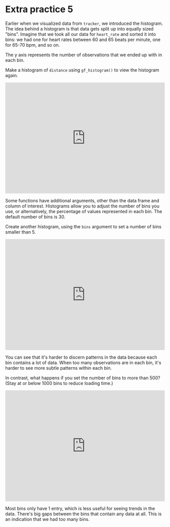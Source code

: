 # Extra practice 5

Earlier when we visualized data from `tracker`, we introduced the histogram. The idea behind a histogram is that data gets split up into equally sized "bins". Imagine that we took all our data for `heart_rate` and sorted it into bins: we had one for heart rates between 60 and 65 beats per minute, one for 65-70 bpm, and so on. 

The y axis represents the number of observations that we ended up with in each bin.

Make a histogram of `distance` using `gf_histogram()` to view the histogram again.

<iframe data-type="datacamp" id="extra-5-1" height="350" src="https://uclatall.github.io/mtucker-coding-study/data-camp/dc-extra-5-1.html" style="border: 0px #ffffff none;" width="100%"></iframe>


Some functions have additional arguments, other than the data frame and column of interest. Histograms allow you to adjust the number of bins you use, or alternatively, the percentage of values represented in each bin. The default number of bins is 30.

Create another histogram, using the `bins` argument to set a number of bins smaller than 5.

<iframe data-type="datacamp" id="extra-5-2" height="350" src="https://uclatall.github.io/mtucker-coding-study/data-camp/dc-extra-5-2.html" style="border: 0px #ffffff none;" width="100%"></iframe>

You can see that it's harder to discern patterns in the data because each bin contains a lot of data. When too many observations are in each bin, it's harder to see more subtle patterns within each bin.

In contrast, what happens if you set the number of bins to more than 500? (Stay at or below 1000 bins to reduce loading time.)

<iframe data-type="datacamp" id="extra-5-3" height="350" src="https://uclatall.github.io/mtucker-coding-study/data-camp/dc-extra-5-3.html" style="border: 0px #ffffff none;" width="100%"></iframe>

Most bins only have 1 entry, which is less useful for seeing trends in the data. There's big gaps between the bins that contain any data at all. This is an indication that we had too many bins.
